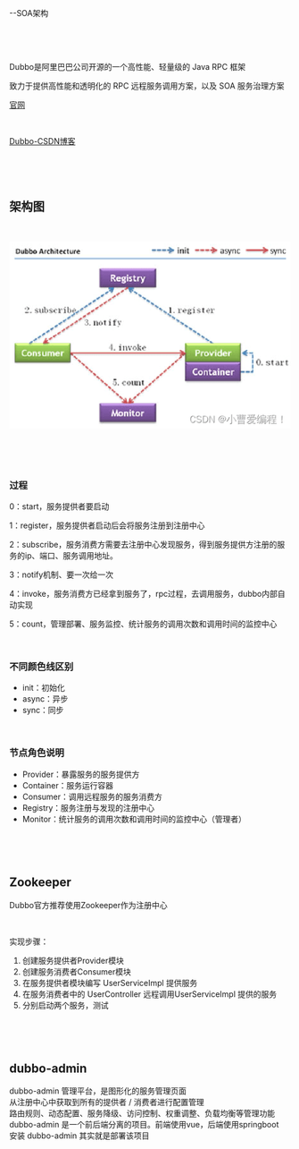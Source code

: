 --SOA架构

‍

‍

Dubbo是阿里巴巴公司开源的一个高性能、轻量级的 Java RPC 框架

致力于提供高性能和透明化的 RPC 远程服务调用方案，以及 SOA 服务治理方案

[官网](http://dubbo.apache.org)

‍

[Dubbo-CSDN博客](https://blog.csdn.net/weixin_62993347/article/details/128421022)

‍

‍

## 架构图

‍

​![f97e0da61c1db94fab8a21c6a4e05175](assets/net-img-f97e0da61c1db94fab8a21c6a4e05175-20240930223102-gxguya3.png)​

‍

‍

### 过程

0：start，服务提供者要启动

1：register，服务提供者启动后会将服务注册到注册中心

2：subscribe，服务消费方需要去注册中心发现服务，得到服务提供方注册的服务的ip、端口、服务调用地址。

3：notify机制、要一次给一次

4：invoke，服务消费方已经拿到服务了，rpc过程，去调用服务，dubbo内部自动实现

5：count，管理部署、服务监控、统计服务的调用次数和调用时间的监控中心

‍

### 不同颜色线区别

* init：初始化
* async：异步
* sync：同步

‍

### 节点角色说明

* Provider：暴露服务的服务提供方
* Container：服务运行容器
* Consumer：调用远程服务的服务消费方
* Registry：服务注册与发现的注册中心
* Monitor：统计服务的调用次数和调用时间的监控中心（管理者）

‍

‍

## Zookeeper

Dubbo官方推荐使用Zookeeper作为注册中心

‍

实现步骤：

1. 创建服务提供者Provider模块
2. 创建服务消费者Consumer模块
3. 在服务提供者模块编写 UserServiceImpl 提供服务
4. 在服务消费者中的 UserController 远程调用UserServiceImpl 提供的服务
5. 分别启动两个服务，测试

‍

‍

## dubbo-admin

dubbo-admin 管理平台，是图形化的服务管理页面  
从注册中心中获取到所有的提供者 / 消费者进行配置管理  
路由规则、动态配置、服务降级、访问控制、权重调整、负载均衡等管理功能  
 dubbo-admin 是一个前后端分离的项目。前端使用vue，后端使用springboot  
安装 dubbo-admin 其实就是部署该项目

‍
